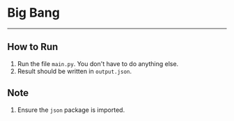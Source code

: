 # Big Bang

***

## How to Run
1. Run the file `main.py`. You don't have to do anything else.
2. Result should be written in `output.json`.

## Note
1. Ensure the `json` package is imported.
